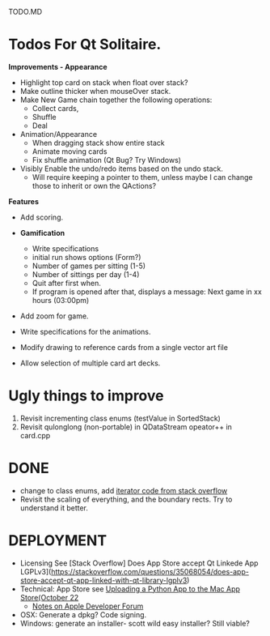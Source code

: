 TODO.MD 

# Todos For Qt Solitaire. 

**Improvements - Appearance**

  * Highlight top card on stack when float over stack?
  * Make outline thicker when mouseOver stack.
  * Make New Game chain together the following operations:
    * Collect cards, 
    * Shuffle 
    * Deal  
 * Animation/Appearance
   * When dragging stack show entire stack
   * Animate moving cards
   * Fix shuffle animation (Qt Bug? Try Windows)
  * Visibly Enable the undo/redo items based on the undo stack.  
    * Will require keeping a pointer to them, unless maybe I can change those to 
      inherit or own the QActions?

**Features**

  * Add scoring.
  * **Gamification** 
    * Write specifications
    * initial run shows options (Form?)
    * Number of games per sitting (1-5)
    * Number of sittings per day (1-4)
    * Quit after first when. 
    * If program is opened after that, displays a message: Next game in xx hours (03:00pm)    
  * Add zoom for game.
  * Write specifications for the animations. 

* Modify drawing to reference cards from a single vector art file 
* Allow selection of multiple card art decks.



# Ugly things to improve 
 1. Revisit incrementing class enums (testValue in SortedStack)
 1. Revisit qulonglong (non-portable) in QDataStream opeator++ in card.cpp


# DONE  
 * change to class enums, add [iterator code from stack overflow](https://stackoverflow.com/questions/261963/how-can-i-iterate-over-an-enum)
 * Revisit the scaling of everything, and the boundary rects.  Try to understand it better. 


# DEPLOYMENT 
* Licensing See [Stack Overflow] Does App Store accept Qt Linkede App LGPLv3](https://stackoverflow.com/questions/35068054/does-app-store-accept-qt-app-linked-with-qt-library-lgplv3)
* Technical: App Store see [Uploading a Python App to the Mac App Store(October 22](https://github.com/nyavramov/python_app_mac_app_store)
   * [Notes on Apple Developer Forum]()
* OSX: Generate a dpkg?  Code signing.
* Windows: generate an installer- scott wild easy installer? Still viable? 